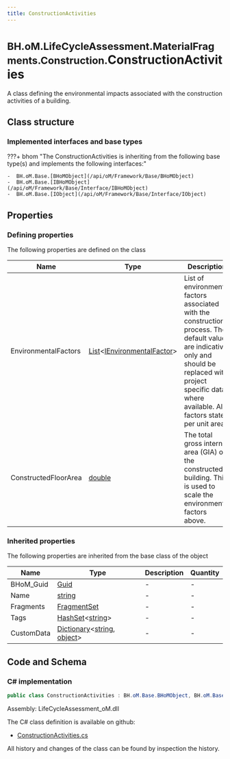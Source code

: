 ```yaml
---
title: ConstructionActivities
---
```


# <small>BH.oM.LifeCycleAssessment.MaterialFragments.Construction.</small>**ConstructionActivities**

A class defining the environmental impacts associated with the construction activities of a building.

## Class structure

### Implemented interfaces and base types

???+ bhom "The ConstructionActivities is inheriting from the following base type(s) and implements the following interfaces:"

    -  BH.oM.Base.[BHoMObject](/api/oM/Framework/Base/BHoMObject)
    -  BH.oM.Base.[IBHoMObject](/api/oM/Framework/Base/Interface/IBHoMObject)
    -  BH.oM.Base.[IObject](/api/oM/Framework/Base/Interface/IObject)


## Properties



### Defining properties

The following properties are defined on the class

| Name             | Type             | Description      | Quantity         |
|------------------|------------------|------------------|------------------|
| EnvironmentalFactors | [List](https://learn.microsoft.com/en-us/dotnet/api/System.Collections.Generic.List-1?view=netstandard-2.0)&lt;[IEnvironmentalFactor](/api/oM/Analytical/LifeCycleAssessment/MaterialFragments/EnvironmentalFactors/IEnvironmentalFactor)&gt; | List of environmental factors associated with the construction process. The default values are indicative only and should be replaced with project specific data where available. All factors stated per unit area. | - |
| ConstructedFloorArea | [double](https://learn.microsoft.com/en-us/dotnet/api/System.Double?view=netstandard-2.0) | The total gross internal area (GIA) of the constructed building. This is used to scale the environmental factors above. | [Area](/api/oM/Dimensional/Quantities/Attributes/Area) [m²] |


### Inherited properties
The following properties are inherited from the base class of the object

| Name             | Type             | Description      | Quantity         |
|------------------|------------------|------------------|------------------|
| BHoM_Guid | [Guid](https://learn.microsoft.com/en-us/dotnet/api/System.Guid?view=netstandard-2.0) | - | - |
| Name | [string](https://learn.microsoft.com/en-us/dotnet/api/System.String?view=netstandard-2.0) | - | - |
| Fragments | [FragmentSet](/api/oM/Framework/Base/FragmentSet) | - | - |
| Tags | [HashSet](https://learn.microsoft.com/en-us/dotnet/api/System.Collections.Generic.HashSet-1?view=netstandard-2.0)&lt;[string](https://learn.microsoft.com/en-us/dotnet/api/System.String?view=netstandard-2.0)&gt; | - | - |
| CustomData | [Dictionary](https://learn.microsoft.com/en-us/dotnet/api/System.Collections.Generic.Dictionary-2?view=netstandard-2.0)&lt;[string](https://learn.microsoft.com/en-us/dotnet/api/System.String?view=netstandard-2.0), [object](https://learn.microsoft.com/en-us/dotnet/api/System.Object?view=netstandard-2.0)&gt; | - | - |


## Code and Schema

### C# implementation

``` C# title="C#"
public class ConstructionActivities : BH.oM.Base.BHoMObject, BH.oM.Base.IBHoMObject, BH.oM.Base.IObject
```

Assembly: LifeCycleAssessment_oM.dll

The C# class definition is available on github:

- [ConstructionActivities.cs](https://github.com/BHoM/BHoM/blob/develop/LifeCycleAssessment_oM/MaterialFragments\Construction\ConstructionActivities.cs)

All history and changes of the class can be found by inspection the history.
